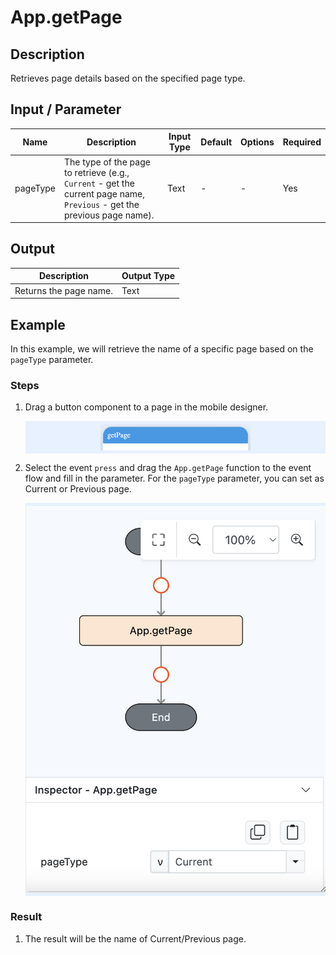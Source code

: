# App.getPage

## Description

Retrieves page details based on the specified page type.

## Input / Parameter

| Name | Description | Input Type | Default | Options | Required |
| ------ | ------ | ------ | ------ | ------ | ------ |
| pageType | The type of the page to retrieve (e.g., `Current` - get the current page name, `Previous` - get the previous page name). | Text | - | - | Yes |

## Output

| Description | Output Type |
| ------ | ------ |
| Returns the page name. | Text |

## Example

In this example, we will retrieve the name of a specific page based on the `pageType` parameter.

### Steps

1. Drag a button component to a page in the mobile designer.

    <div style="display:flex; align-items:center; justify-content:center; background-color: #E7F1FF;">
        <img src="./appGetPage-step-1.png"
        style="width: 50%; padding: 5px;"/>
    </div>

2. Select the event `press` and drag the `App.getPage` function to the event flow and fill in the parameter. For the `pageType` parameter, you can set as Current or Previous page.

    <div style="display:flex; align-items:center; justify-content:center; background-color: #E7F1FF;">
        <img src="./appGetPage-step-2.png"
        style="width: 100%; padding: 5px;"/>
    </div>

### Result

1. The result will be the name of Current/Previous page.